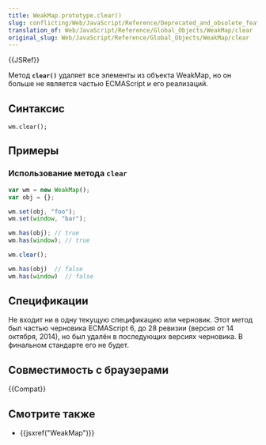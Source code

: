 ```yaml
---
title: WeakMap.prototype.clear()
slug: conflicting/Web/JavaScript/Reference/Deprecated_and_obsolete_features
translation_of: Web/JavaScript/Reference/Global_Objects/WeakMap/clear
original_slug: Web/JavaScript/Reference/Global_Objects/WeakMap/clear
---
```


{{JSRef}}

Метод **`clear()`** удаляет все элементы из объекта WeakMap, но он больше не является частью ECMAScript и его реализаций.

## Синтаксис

```
wm.clear();
```

## Примеры

### Использование метода `clear`

```js
var wm = new WeakMap();
var obj = {};

wm.set(obj, "foo");
wm.set(window, "bar");

wm.has(obj); // true
wm.has(window); // true

wm.clear();

wm.has(obj)  // false
wm.has(window)  // false
```

## Спецификации

Не входит ни в одну текущую спецификацию или черновик. Этот метод был частью черновика ECMAScript 6, до 28 ревизии (версия от 14 октября, 2014), но был удалён в последующих версиях черновика. В финальном стандарте его не будет.

## Совместимость с браузерами

{{Compat}}

## Смотрите также

- {{jsxref("WeakMap")}}
